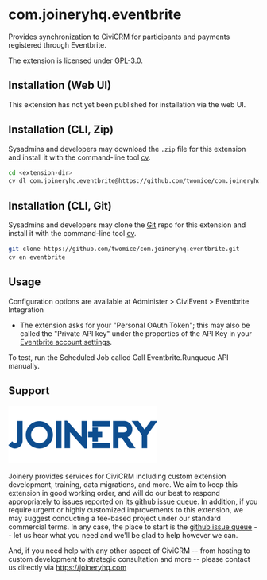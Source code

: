 # com.joineryhq.eventbrite

Provides synchronization to CiviCRM for participants and payments registered through Eventbrite.

The extension is licensed under [GPL-3.0](LICENSE.txt).

## Installation (Web UI)

This extension has not yet been published for installation via the web UI.

## Installation (CLI, Zip)

Sysadmins and developers may download the `.zip` file for this extension and
install it with the command-line tool [cv](https://github.com/civicrm/cv).

```bash
cd <extension-dir>
cv dl com.joineryhq.eventbrite@https://github.com/twomice/com.joineryhq.eventbrite/archive/master.zip
```

## Installation (CLI, Git)

Sysadmins and developers may clone the [Git](https://en.wikipedia.org/wiki/Git) repo for this extension and
install it with the command-line tool [cv](https://github.com/civicrm/cv).

```bash
git clone https://github.com/twomice/com.joineryhq.eventbrite.git
cv en eventbrite
```

## Usage

Configuration options are available at Administer > CiviEvent > Eventbrite Integration

* The extension asks for your "Personal OAuth Token"; this may also be called the "Private API key" under the properties of the API Key in your [Eventbrite account settings](https://www.eventbrite.com/account-settings/apps).

To test, run the Scheduled Job called Call Eventbrite.Runqueue API manually. 

## Support
![screenshot](/images/joinery-logo.png)

Joinery provides services for CiviCRM including custom extension development, training, data migrations, and more. We aim to keep this extension in good working order, and will do our best to respond appropriately to issues reported on its [github issue queue](https://github.com/twomice/com.joineryhq.eventbrite/issues). In addition, if you require urgent or highly customized improvements to this extension, we may suggest conducting a fee-based project under our standard commercial terms.  In any case, the place to start is the [github issue queue](https://github.com/twomice/com.joineryhq.eventbrite/issues) -- let us hear what you need and we'll be glad to help however we can.

And, if you need help with any other aspect of CiviCRM -- from hosting to custom development to strategic consultation and more -- please contact us directly via https://joineryhq.com
